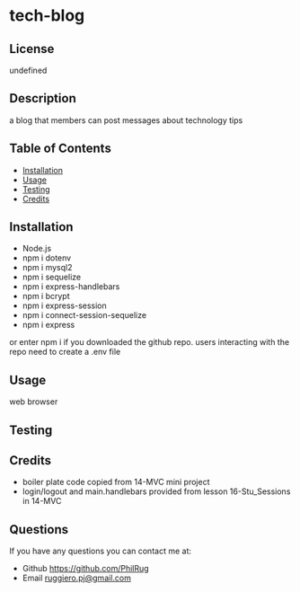 # tech-blog

## License

undefined
## Description
a blog that members can post messages about technology tips
    
## Table of Contents
    
- [Installation](#installation)
- [Usage](#usage)
- [Testing](#test)
- [Credits](#credits)
    
## Installation
- Node.js
- npm i dotenv
- npm i mysql2
- npm i sequelize
- npm i express-handlebars
- npm i bcrypt
- npm i express-session
- npm i connect-session-sequelize
- npm i express

or enter npm i if you downloaded the github repo.
users interacting with the repo need to create a .env file 
    
## Usage
web browser

    
## Testing


## Credits
- boiler plate code copied from 14-MVC mini project
- login/logout and main.handlebars provided from lesson 16-Stu_Sessions in 14-MVC
    
## Questions
If you have any questions you can contact me at:
- Github https://github.com/PhilRug
- Email ruggiero.pj@gmail.com
